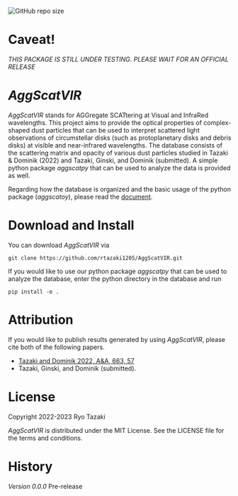 
![GitHub repo size](https://img.shields.io/github/repo-size/rtazaki1205/AggScatVIR)

# Caveat!
*THIS PACKAGE IS STILL UNDER TESTING. PLEASE WAIT FOR AN OFFICIAL RELEASE*


# *AggScatVIR*

*AggScatVIR* stands for AGGregate SCATtering at Visual and InfraRed wavelengths. This project aims to provide the optical properties of complex-shaped dust particles that can be used to interpret scattered light observations of circumstellar disks (such as protoplanetary disks and debris disks) at visible and near-infrared wavelengths. The database consists of the scattering matrix and opacity of various dust particles studied in Tazaki & Dominik (2022) and Tazaki, Ginski, and Dominik (submitted). A simple python package *aggscatpy* that can be used to analyze the data is provided as well.

Regarding how the database is organized and the basic usage of the python package (*aggscatoy*), please read the [document](https://rtazaki1205.github.io/AggScatVIR/).

# Download and Install

You can download *AggScatVIR* via

    git clone https://github.com/rtazaki1205/AggScatVIR.git

If you would like to use our python package *aggscatpy* that can be used to analyze the database, enter the python directory in the database and run 

    pip install -e .    

# Attribution

If you would like to publish results generated by using *AggScatVIR*, please cite both of the following papers.
 - [Tazaki and Dominik 2022, A&A, 663, 57](https://ui.adsabs.harvard.edu/abs/2022A%26A...663A..57T)
 - Tazaki, Ginski, and Dominik (submitted).

# License
Copyright 2022-2023 Ryo Tazaki

*AggScatVIR* is distributed under the MIT License. See the LICENSE file for the terms and conditions.

# History
*Version 0.0.0* Pre-release
